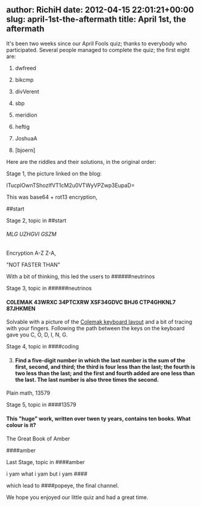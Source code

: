 author: RichiH
date: 2012-04-15 22:01:21+00:00
slug: april-1st-the-aftermath
title: April 1st, the aftermath
---

It's been two weeks since our April Fools quiz; thanks to everybody who participated. Several people managed to complete the quiz; the first eight are:







	
  1. dwfreed


	
  2. bikcmp


	
  3. divVerent


	
  4. sbp


	
  5. meridion


	
  6. heftig


	
  7. JoshuaA


	
  8. [bjoern]






Here are the riddles and their solutions, in the original order: 





Stage 1, the picture linked on the blog: 



ITucplOwnTShozIfVT1cM2u0VTWyVPZwp3EupaD=





This was base64 + rot13 encryption, 

##start







Stage 2, topic in ##start 

 

###### MLG UZHGVI GSZM 





Encryption A-Z Z-A, 

"NOT FASTER THAN"





With a bit of thinking, this led the users to ######neutrinos





Stage 3, topic in  ######neutrinos



#### C0LEMAK 43WRXC 34PTCXRW XSF34GDVC BHJ6 CTP4GHKNL7 87JHKMEN 





Solvable with a picture of the [Colemak keyboard layout](http://colemak.com/wiki/images/8/80/Colemak_layout_2.png) and a bit of tracing with your fingers. Following the path between the keys on the keyboard gave you C, O, D, I, N, G. 







Stage 4, topic in ####coding 



3. #### Find a five-digit number in which the last number is the sum of the first, second, and third; the third is four less than the last; the fourth is two less than the last; and the first and fourth added are one less than the last. The last number is also three times the second.





Plain math, 13579







Stage 5, topic in ####13579 



#### This "huge" work, written over twen ty years, contains ten books. What colour is it?





The Great Book of Amber

####amber





Last Stage, topic in ####amber



i yam what i yam but i yam ####



which lead to ####popeye, the final channel. 





We hope you enjoyed our little quiz and had a great time.
